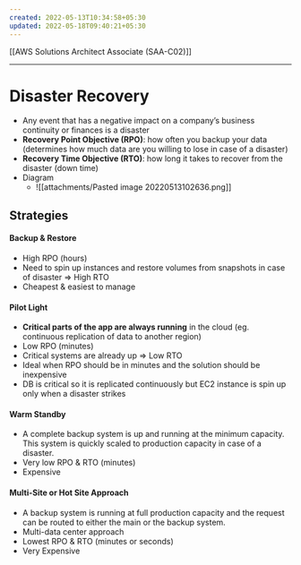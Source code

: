 ```yaml
---
created: 2022-05-13T10:34:58+05:30
updated: 2022-05-18T09:40:21+05:30
---
```

[[AWS Solutions Architect Associate (SAA-C02)]]

---
# Disaster Recovery
-   Any event that has a negative impact on a company’s business continuity or finances is a disaster
-   **Recovery Point Objective (RPO)**: how often you backup your data (determines how much data are you willing to lose in case of a disaster)
-   **Recovery Time Objective (RTO)**: how long it takes to recover from the disaster (down time)
- Diagram
	- ![[attachments/Pasted image 20220513102636.png]]

## Strategies

#### Backup & Restore
- High RPO (hours)
- Need to spin up instances and restore volumes from snapshots in case of disaster => High RTO
- Cheapest & easiest to manage

#### Pilot Light
- **Critical parts of the app are always running** in the cloud (eg. continuous replication of data to another region)
- Low RPO (minutes)
- Critical systems are already up => Low RTO
- Ideal when RPO should be in minutes and the solution should be inexpensive
- DB is critical so it is replicated continuously but EC2 instance is spin up only when a disaster strikes

#### Warm Standby
- A complete backup system is up and running at the minimum capacity. This system is quickly scaled to production capacity in case of a disaster.
- Very low RPO & RTO (minutes)
- Expensive

#### Multi-Site or Hot Site Approach
- A backup system is running at full production capacity and the request can be routed to either the main or the backup system.
- Multi-data center approach
- Lowest RPO & RTO (minutes or seconds)
- Very Expensive